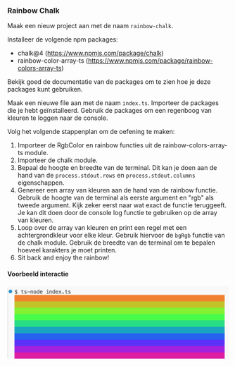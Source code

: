 ### Rainbow Chalk

Maak een nieuw project aan met de naam `rainbow-chalk`.

Installeer de volgende npm packages:
- chalk@4 (https://www.npmjs.com/package/chalk)
- rainbow-color-array-ts (https://www.npmjs.com/package/rainbow-colors-array-ts)

Bekijk goed de documentatie van de packages om te zien hoe je deze packages kunt gebruiken.

Maak een nieuwe file aan met de naam `index.ts`. Importeer de packages die je hebt geïnstalleerd. Gebruik de packages om een regenboog van kleuren te loggen naar de console.

Volg het volgende stappenplan om de oefening te maken:
1. Importeer de RgbColor en rainbow functies uit de rainbow-colors-array-ts module.
2. Importeer de chalk module.
3. Bepaal de hoogte en breedte van de terminal. Dit kan je doen aan de hand van de `process.stdout.rows` en `process.stdout.columns` eigenschappen.
4. Genereer een array van kleuren aan de hand van de rainbow functie. Gebruik de hoogte van de terminal als eerste argument en "rgb" als tweede argument. Kijk zeker eerst naar wat exact de functie teruggeeft. Je kan dit doen door de console log functie te gebruiken op de array van kleuren.
5. Loop over de array van kleuren en print een regel met een achtergrondkleur voor elke kleur. Gebruik hiervoor de `bgRgb` functie van de chalk module. Gebruik de breedte van de terminal om te bepalen hoeveel karakters je moet printen. 
6. Sit back and enjoy the rainbow!

#### Voorbeeld interactie

![alt text](rainbow.png)
